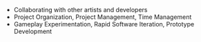 - Collaborating with other artists and developers
- Project Organization, Project Management, Time Management
- Gameplay Experimentation, Rapid Software Iteration, Prototype Development